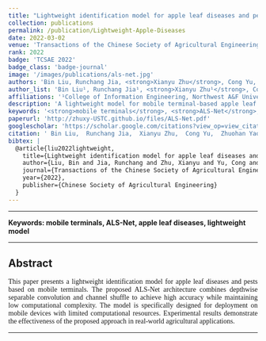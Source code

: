 ```yaml
---
title: "Lightweight identification model for apple leaf diseases and pests based on mobile terminals"
collection: publications
permalink: /publication/Lightweight-Apple-Diseases
date: 2022-03-02
venue: 'Transactions of the Chinese Society of Agricultural Engineering (TCSAE)'
rank: 2022
badge: 'TCSAE 2022'
badge_class: 'badge-journal'
image: '/images/publications/als-net.jpg'
authors: 'Bin Liu, Runchang Jia, <strong>Xianyu Zhu</strong>, Cong Yu, Zhuohan Yao, Haixi Zhang, Dongjian He'
author_list: 'Bin Liu¹, Runchang Jia¹, <strong>Xianyu Zhu¹</strong>, Cong Yu¹, Zhuohan Yao¹, Haixi Zhang¹, Dongjian He²'
affiliations: '¹College of Information Engineering, Northwest A&F University, Yangling, China<br>²College of Mechanical and Electronic Engineering, Northwest A&F University, Yangling, China'
description: 'A lightweight model for mobile terminal-based apple leaf disease identification using ALS-Net architecture.'
keywords: '<strong>mobile terminals</strong>, <strong>ALS-Net</strong>, <strong>apple leaf diseases</strong>, <strong>lightweight model</strong>'
paperurl: 'http://zhuxy-USTC.github.io/files/ALS-Net.pdf'
googlescholar: 'https://scholar.google.com/citations?view_op=view_citation&hl=en&user=DHVjR2oAAAAJ&citation_for_view=DHVjR2oAAAAJ:u5HHmVD_uO8C'
citation: ' Bin Liu,  Runchang Jia,  Xianyu Zhu,  Cong Yu,  Zhuohan Yao,  Haixi Zhang,  Dongjian He, &quot;Lightweight identification model for apple leaf diseases and pests based on mobile terminals.&quot; Transactions of the Chinese Society of Agricultural Engineering, 2022.'
bibtex: |
  @article{liu2022lightweight,
    title={Lightweight identification model for apple leaf diseases and pests based on mobile terminals},
    author={Liu, Bin and Jia, Runchang and Zhu, Xianyu and Yu, Cong and Yao, Zhuohan and Zhang, Haixi and He, Dongjian},
    journal={Transactions of the Chinese Society of Agricultural Engineering},
    year={2022},
    publisher={Chinese Society of Agricultural Engineering}
  }
---
```



--------

**Keywords: mobile terminals, ALS-Net, apple leaf diseases, lightweight model**


--------

## Abstract
<div style="font-family: 'Times New Roman', Times, serif;">
<p style="text-align: justify;">
This paper presents a lightweight identification model for apple leaf diseases and pests based on mobile terminals. The proposed ALS-Net architecture combines depthwise separable convolution and channel shuffle to achieve high accuracy while maintaining low computational complexity. The model is specifically designed for deployment on mobile devices with limited computational resources. Experimental results demonstrate the effectiveness of the proposed approach in real-world agricultural applications.
</p>
</div>


--------
